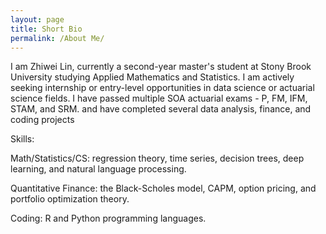 ```yaml
---
layout: page
title: Short Bio 
permalink: /About Me/
---
```


I am Zhiwei Lin, currently a second-year master's student at Stony Brook University studying Applied Mathematics and Statistics. I am actively seeking internship or entry-level opportunities in data science or actuarial science fields. I have passed multiple SOA actuarial exams - P, FM, IFM, STAM, and SRM. and have completed several data analysis, finance, and coding projects

Skills:

Math/Statistics/CS: regression theory, time series, decision trees, deep learning, and natural language processing. 

Quantitative Finance: the Black-Scholes model, CAPM, option pricing, and portfolio optimization theory. 

Coding: R and Python programming languages. <i class="fa-solid fa-keyboard"></i>


